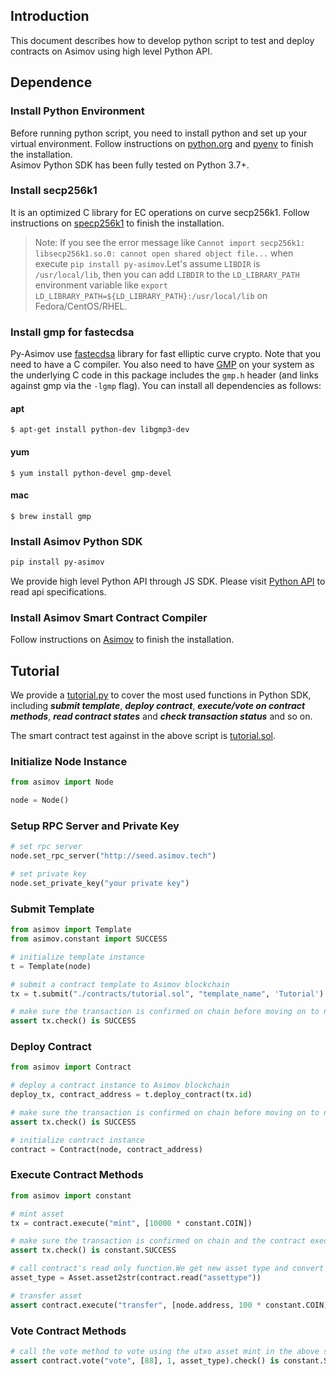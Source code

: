## Introduction

This document describes how to develop python script to test and deploy contracts on Asimov using high level Python API.

## Dependence

### Install Python Environment

Before running python script, you need to install python and set up your virtual environment. 
Follow instructions on [python.org](https://www.python.org/) and [pyenv](https://github.com/pyenv/pyenv) to finish the installation.
<br>
Asimov Python SDK has been fully tested on Python 3.7+.

### Install secp256k1
It is an optimized C library for EC operations on curve secp256k1.
Follow instructions on [specp256k1](https://github.com/bitcoin-core/secp256k1) to finish the installation.

> Note: If you see the error message like `Cannot import secp256k1: libsecp256k1.so.0: cannot open shared object file...`
> when execute `pip install py-asimov`.Let's assume `LIBDIR` is `/usr/local/lib`, then you can add `LIBDIR` to the `LD_LIBRARY_PATH` environment variable like
> `export LD_LIBRARY_PATH=${LD_LIBRARY_PATH}:/usr/local/lib` on Fedora/CentOS/RHEL.

### Install gmp for fastecdsa
Py-Asimov use [fastecdsa](https://pypi.org/project/fastecdsa/) library for fast elliptic curve crypto.
Note that you need to have a C compiler. You also need to have [GMP](https://gmplib.org/) on your system as the underlying C code in this package includes the `gmp.h` header (and links against gmp via the `-lgmp` flag). You can install all dependencies as follows:

#### apt
```shell script
$ apt-get install python-dev libgmp3-dev
```

#### yum
```shell script
$ yum install python-devel gmp-devel
```

#### mac
```shell script
$ brew install gmp
```

### Install Asimov Python SDK

```sh
pip install py-asimov
```

We provide high level Python API through JS SDK. Please visit [Python API](./python-api.md) to read api specifications.


### Install Asimov Smart Contract Compiler

Follow instructions on [Asimov](https://asimov.network) to finish the installation.



## Tutorial

We provide a [tutorial.py](./examples/tutorial.py) to cover the most used functions in Python SDK, 
including ***submit template***, ***deploy contract***, ***execute/vote on contract methods***, 
***read contract states*** and ***check transaction status*** and so on.

The smart contract test against in the above script is [tutorial.sol](./examples/contracts/tutorial.sol). 

### Initialize Node Instance

```python
from asimov import Node

node = Node() 
```

### Setup RPC Server and Private Key

```python
# set rpc server
node.set_rpc_server("http://seed.asimov.tech")

# set private key
node.set_private_key("your private key")
```

### Submit Template
```python
from asimov import Template
from asimov.constant import SUCCESS

# initialize template instance
t = Template(node)

# submit a contract template to Asimov blockchain
tx = t.submit("./contracts/tutorial.sol", "template_name", 'Tutorial')

# make sure the transaction is confirmed on chain before moving on to next step
assert tx.check() is SUCCESS
```

### Deploy Contract

```python
from asimov import Contract

# deploy a contract instance to Asimov blockchain
deploy_tx, contract_address = t.deploy_contract(tx.id)

# make sure the transaction is confirmed on chain before moving on to next step
assert tx.check() is SUCCESS

# initialize contract instance
contract = Contract(node, contract_address)
```

### Execute Contract Methods

```python
from asimov import constant

# mint asset
tx = contract.execute("mint", [10000 * constant.COIN])

# make sure the transaction is confirmed on chain and the contract execution is successful
assert tx.check() is constant.SUCCESS

# call contract's read only function.We get new asset type and convert to string type.
asset_type = Asset.asset2str(contract.read("assettype"))

# transfer asset
assert contract.execute("transfer", [node.address, 100 * constant.COIN]).check() is constant.SUCCESS

```

### Vote Contract Methods 

```python
# call the vote method to vote using the utxo asset mint in the above step
assert contract.vote("vote", [88], 1, asset_type).check() is constant.SUCCESS
```
